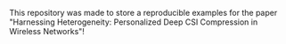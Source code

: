 This repository was made to store a reproducible examples for the paper "Harnessing Heterogeneity: Personalized Deep
CSI Compression in Wireless Networks"!